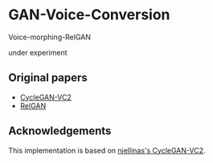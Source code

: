 # GAN-Voice-Conversion
Voice-morphing-RelGAN

under experiment

## Original papers
- [CycleGAN-VC2](http://www.kecl.ntt.co.jp/people/kaneko.takuhiro/projects/cyclegan-vc2/index.html)
- [RelGAN](https://arxiv.org/abs/1908.07269)

## Acknowledgements
This implementation is based on [njellinas's CycleGAN-VC2](https://github.com/njellinas/GAN-Voice-Conversion).
